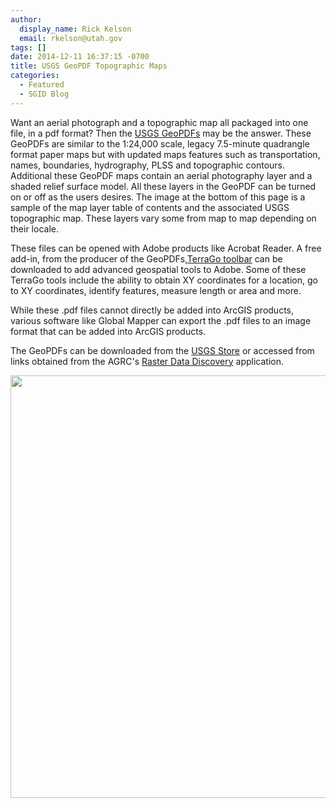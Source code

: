 ```yaml
---
author:
  display_name: Rick Kelson
  email: rkelson@utah.gov
tags: []
date: 2014-12-11 16:37:15 -0700
title: USGS GeoPDF Topographic Maps
categories:
  - Featured
  - SGID Blog
---
```

<p>Want an aerial photograph and a topographic map all packaged into one file, in a pdf format? Then the <a href="http://nationalmap.gov/ustopo/">USGS GeoPDFs</a> may be the answer. These GeoPDFs are similar to the 1:24,000 scale, legacy 7.5-minute quadrangle format paper maps but with updated maps features such as transportation, names, boundaries, hydrography, PLSS and topographic contours. Additional these GeoPDF maps contain an aerial photography layer and a shaded relief surface model. All these layers in the GeoPDF can be turned on or off as the users desires. The image at the bottom of this page is a sample of the map layer table of contents and the associated USGS topographic map. These layers vary some from map to map depending on their locale.</p>
<p>These files can be opened with Adobe products like Acrobat Reader. A free add-in, from the producer of the GeoPDFs,<a href="https://www.terragotech.com/products/terrago-toolbar">TerraGo toolbar</a> can be downloaded to add advanced geospatial tools to Adobe. Some of these TerraGo tools include the ability to obtain XY coordinates for a location, go to XY coordinates, identify features, measure length or area and more.</p>
<p>While these .pdf files cannot directly be added into ArcGIS products, various software like Global Mapper can export the .pdf files to an image format that can be added into ArcGIS products.</p>
<p>The GeoPDFs can be downloaded from the <a href="http://store.usgs.gov/">USGS Store</a> or accessed from links obtained from the AGRC's <a href="http://mapserv.utah.gov/raster/?cat=24K%20GeoPDF">Raster Data Discovery</a> application.</p>
<a href="{{ "/downloads/GeoPDF.jpg" | prepend: site.baseurl }}"><img src="{{ "/images/GeoPDF.jpg" | prepend: site.baseurl }}" alt="" title="GeoPDF" width="850" height="676" class="inline-text-left" />
